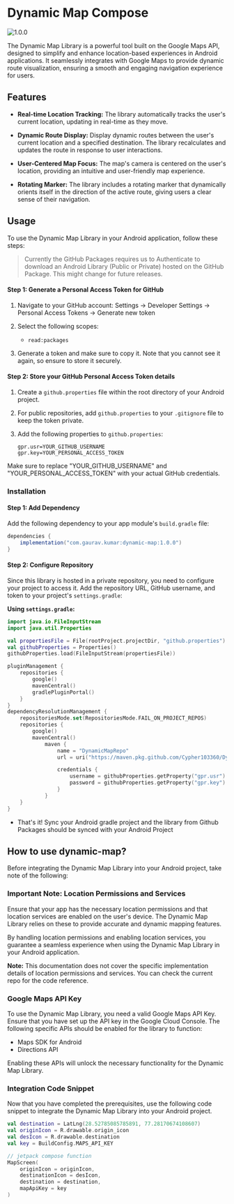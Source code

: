 # Dynamic Map Compose
![1.0.0](https://img.shields.io/badge/version-1.0.0-brightgreen)

The Dynamic Map Library is a powerful tool built on the Google Maps API, designed to simplify and enhance location-based experiences in Android applications. It seamlessly integrates with Google Maps to provide dynamic route visualization, ensuring a smooth and engaging navigation experience for users.

## Features
  - **Real-time Location Tracking:** The library automatically tracks the user's current location, updating in real-time as they move.

- **Dynamic Route Display:** Display dynamic routes between the user's current location and a specified destination. The library recalculates and updates the route in response to user interactions.

- **User-Centered Map Focus:** The map's camera is centered on the user's location, providing an intuitive and user-friendly map experience.

- **Rotating Marker:** The library includes a rotating marker that dynamically orients itself in the direction of the active route, giving users a clear sense of their navigation.

## Usage

To use the Dynamic Map Library in your Android application, follow these steps:

> Currently the GitHub Packages requires us to Authenticate to download an Android Library (Public or Private) hosted on the GitHub Package. This might change for future releases.

#### Step 1: Generate a Personal Access Token for GitHub

1. Navigate to your GitHub account:
   Settings -> Developer Settings -> Personal Access Tokens -> Generate new token

2. Select the following scopes:
   - `read:packages`

3. Generate a token and make sure to copy it. Note that you cannot see it again, so ensure to store it securely.

#### Step 2: Store your GitHub Personal Access Token details

1. Create a `github.properties` file within the root directory of your Android project.

2. For public repositories, add `github.properties` to your `.gitignore` file to keep the token private.

3. Add the following properties to `github.properties`:
   ```properties
   gpr.usr=YOUR_GITHUB_USERNAME
   gpr.key=YOUR_PERSONAL_ACCESS_TOKEN

   ```
Make sure to replace "YOUR_GITHUB_USERNAME" and "YOUR_PERSONAL_ACCESS_TOKEN" with your actual GitHub credentials.


### Installation

#### Step 1: Add Dependency

Add the following dependency to your app module's `build.gradle` file:

```gradle
dependencies {
    implementation("com.gaurav.kumar:dynamic-map:1.0.0")
}
```

#### Step 2: Configure Repository
Since this library is hosted in a private repository, you need to configure your project to access it. Add the repository URL, GitHub username, and token to your project's `settings.gradle`:

**Using `settings.gradle`:**

```kotlin
import java.io.FileInputStream
import java.util.Properties

val propertiesFile = File(rootProject.projectDir, "github.properties")
val githubProperties = Properties()
githubProperties.load(FileInputStream(propertiesFile))

pluginManagement {
    repositories {
        google()
        mavenCentral()
        gradlePluginPortal()
    }
}
dependencyResolutionManagement {
    repositoriesMode.set(RepositoriesMode.FAIL_ON_PROJECT_REPOS)
    repositories {
        google()
        mavenCentral()
            maven {
                name = "DynamicMapRepo"
                url = uri("https://maven.pkg.github.com/Cypher103360/DynamicMap")

                credentials {
                    username = githubProperties.getProperty("gpr.usr")
                    password = githubProperties.getProperty("gpr.key")
                }
            }
    }
}
```
- That's it! Sync your Android gradle project and the library from Github Packages should be synced with your Android Project


## How to use dynamic-map?

Before integrating the Dynamic Map Library into your Android project, take note of the following:

### Important Note: Location Permissions and Services

Ensure that your app has the necessary location permissions and that location services are enabled on the user's device. The Dynamic Map Library relies on these to provide accurate and dynamic mapping features.

By handling location permissions and enabling location services, you guarantee a seamless experience when using the Dynamic Map Library in your Android application.

**Note:** This documentation does not cover the specific implementation details of location permissions and services. You can check the current repo for the code reference.

### Google Maps API Key

To use the Dynamic Map Library, you need a valid Google Maps API Key. Ensure that you have set up the API key in the Google Cloud Console. The following specific APIs should be enabled for the library to function:

- Maps SDK for Android
- Directions API

Enabling these APIs will unlock the necessary functionality for the Dynamic Map Library.

### Integration Code Snippet

Now that you have completed the prerequisites, use the following code snippet to integrate the Dynamic Map Library into your Android project.

```kotlin
val destination = LatLng(28.52785085785891, 77.28170674108607)
val originIcon = R.drawable.origin_icon
val desIcon = R.drawable.destination
val key = BuildConfig.MAPS_API_KEY

// jetpack compose function
MapScreen(
    originIcon = originIcon,
    destinationIcon = desIcon,
    destination = destination,
    mapApiKey = key
)
```



